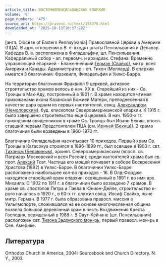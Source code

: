 ```yaml
---
article_title: ВОСТОЧНОПЕНСИЛЬВАНСКАЯ ЕПАРХИЯ
volume: '9'
page_numbers: '475'
source_url: https://pravenc.ru/text/155370.html
downloaded_at: '2025-10-13T10:37:28Z'
---
```


[англ. Diocese of Eastern Pennsylvania] Православной Церкви в Америке (ПЦА). В адм. отношении в В. е. входят штаты Пенсильвания и Делавэр. Кафедра В. е. расположена в Филадельфии, шт. Пенсильвания. Кафедральный собор - ап. первомч. и архидиак. Стефана. Временно управляющий епархией - Блаженнейший [Герман (Свайко)](<https://pravenc.ru/text/Герман (Свайко).html>), митр. всея Америки и Канады. Администратор - еп. Тихон (Моллард). В епархии имеется 3 благочиния: Фраквилл, Филадельфия и Уилкс-Барре.

На территории благочиния Фраквилл 9 церквей, активное строительство храмов велось в нач. XX в. Старейший из них - Св. Троицы в Мак-Аду, построенный в 1901 г. В храме находится чтимая прихожанами икона Казанской Божией Матери, преподнесенная в качестве дара одним из первых настоятелей, свящ. [Александром (Немоловским)](<https://pravenc.ru/text/Александром (Немоловским).html>), буд. епископом Североамериканской епархии. К 1915 г. было завершено строительство еще 6 церквей. В нач. 1950-х гг. приходским священником в храме Св. Троицы был Иоанн Бекиш, впосл. ставший первым Предстоятелем ПЦА (см. [Ириней (Бекиш)](<https://pravenc.ru/text/Ириней (Бекиш).html>)). 2 храма благочиния были возведены в 1960-1970 гг.

Благочиние Филадельфия насчитывает 10 приходов. Первый храм Св. Троицы в Катасокуа строился в 1896-1899 гг., был освящен в 1903 г. свт. [Тихоном (Белавиным)](<https://pravenc.ru/text/Тихон (Беллавин).html>), архиеп. Североамериканским (впосл. св. Патриарх Московский и всея России); среди настоятелей храма был св. прот. [Алексий](https://pravenc.ru/text/Алексий.html) Товт. Частица его мощей почивает в соборе Воскресения Христова (1892) в Уилкс-Барре. В благочинии Уилкс-Барре расположено наибольшее кол-во приходов - 16. В Олд-Фордже находится старейший храм епархии, освященный в 1891 г. во имя арх. Михаила. С 1902 по 1911 г. в благочинии было возведено 7 храмов. В храме св. апостолов Петра и Павла в Юнион-Дейле, строительство к-рого началось в 1920 г., в 60-х гг. служил свящ. Иосиф Свайко, ныне митр. Герман. В 1977 г. была образована правосл. миссия в Уильямспорте, сложившаяся на ее основе многочисленная община возвела большой деревянный храм в честь Воздвижения Креста Господня, освященный в 1988 г. В Саут-Кейнане (шт. Пенсильвания) расположен свт. [Тихона Задонского мон-рь](<https://pravenc.ru/text/Тихона Задонского святителя мужской монастырь.html>), первый правосл. мон-рь в Сев. Америке.

## Литература

Orthodox Church in America, 2004: Sourcebook and Church Directory. N. Y., 2003.
